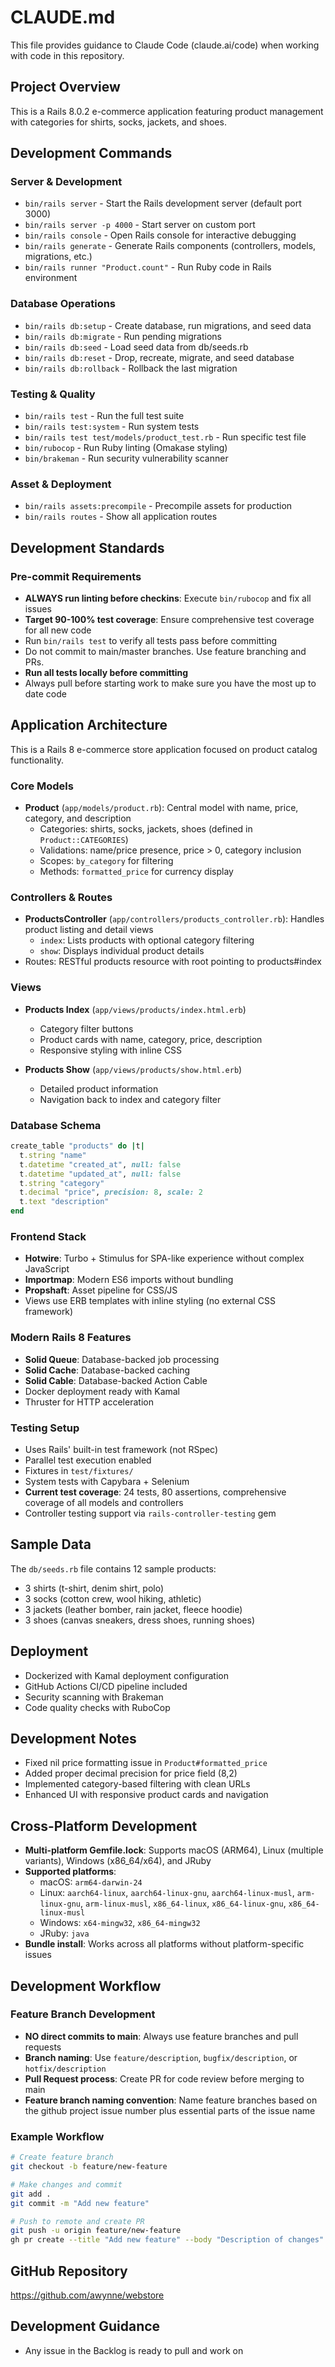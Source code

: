 # CLAUDE.md

This file provides guidance to Claude Code (claude.ai/code) when working with code in this repository.

## Project Overview
This is a Rails 8.0.2 e-commerce application featuring product management with categories for shirts, socks, jackets, and shoes.

## Development Commands

### Server & Development
- `bin/rails server` - Start the Rails development server (default port 3000)
- `bin/rails server -p 4000` - Start server on custom port
- `bin/rails console` - Open Rails console for interactive debugging
- `bin/rails generate` - Generate Rails components (controllers, models, migrations, etc.)
- `bin/rails runner "Product.count"` - Run Ruby code in Rails environment

### Database Operations
- `bin/rails db:setup` - Create database, run migrations, and seed data
- `bin/rails db:migrate` - Run pending migrations
- `bin/rails db:seed` - Load seed data from db/seeds.rb
- `bin/rails db:reset` - Drop, recreate, migrate, and seed database
- `bin/rails db:rollback` - Rollback the last migration

### Testing & Quality
- `bin/rails test` - Run the full test suite
- `bin/rails test:system` - Run system tests
- `bin/rails test test/models/product_test.rb` - Run specific test file
- `bin/rubocop` - Run Ruby linting (Omakase styling)
- `bin/brakeman` - Run security vulnerability scanner

### Asset & Deployment
- `bin/rails assets:precompile` - Precompile assets for production
- `bin/rails routes` - Show all application routes

## Development Standards

### Pre-commit Requirements
- **ALWAYS run linting before checkins**: Execute `bin/rubocop` and fix all issues
- **Target 90-100% test coverage**: Ensure comprehensive test coverage for all new code
- Run `bin/rails test` to verify all tests pass before committing
- Do not commit to main/master branches.  Use feature branching and PRs.
- **Run all tests locally before committing**
- Always pull before starting work to make sure you have the most up to date code

## Application Architecture

This is a Rails 8 e-commerce store application focused on product catalog functionality.

### Core Models
- **Product** (`app/models/product.rb`): Central model with name, price, category, and description
  - Categories: shirts, socks, jackets, shoes (defined in `Product::CATEGORIES`)
  - Validations: name/price presence, price > 0, category inclusion
  - Scopes: `by_category` for filtering
  - Methods: `formatted_price` for currency display

### Controllers & Routes
- **ProductsController** (`app/controllers/products_controller.rb`): Handles product listing and detail views
  - `index`: Lists products with optional category filtering
  - `show`: Displays individual product details
- Routes: RESTful products resource with root pointing to products#index

### Views
- **Products Index** (`app/views/products/index.html.erb`)
  - Category filter buttons
  - Product cards with name, category, price, description
  - Responsive styling with inline CSS
  
- **Products Show** (`app/views/products/show.html.erb`)
  - Detailed product information
  - Navigation back to index and category filter

### Database Schema
```ruby
create_table "products" do |t|
  t.string "name"
  t.datetime "created_at", null: false
  t.datetime "updated_at", null: false
  t.string "category"
  t.decimal "price", precision: 8, scale: 2
  t.text "description"
end
```

### Frontend Stack
- **Hotwire**: Turbo + Stimulus for SPA-like experience without complex JavaScript
- **Importmap**: Modern ES6 imports without bundling
- **Propshaft**: Asset pipeline for CSS/JS
- Views use ERB templates with inline styling (no external CSS framework)

### Modern Rails 8 Features
- **Solid Queue**: Database-backed job processing
- **Solid Cache**: Database-backed caching
- **Solid Cable**: Database-backed Action Cable
- Docker deployment ready with Kamal
- Thruster for HTTP acceleration

### Testing Setup
- Uses Rails' built-in test framework (not RSpec)
- Parallel test execution enabled
- Fixtures in `test/fixtures/`
- System tests with Capybara + Selenium
- **Current test coverage**: 24 tests, 80 assertions, comprehensive coverage of all models and controllers
- Controller testing support via `rails-controller-testing` gem

## Sample Data
The `db/seeds.rb` file contains 12 sample products:
- 3 shirts (t-shirt, denim shirt, polo)
- 3 socks (cotton crew, wool hiking, athletic)
- 3 jackets (leather bomber, rain jacket, fleece hoodie)  
- 3 shoes (canvas sneakers, dress shoes, running shoes)

## Deployment
- Dockerized with Kamal deployment configuration
- GitHub Actions CI/CD pipeline included
- Security scanning with Brakeman
- Code quality checks with RuboCop

## Development Notes
- Fixed nil price formatting issue in `Product#formatted_price`
- Added proper decimal precision for price field (8,2)
- Implemented category-based filtering with clean URLs
- Enhanced UI with responsive product cards and navigation

## Cross-Platform Development
- **Multi-platform Gemfile.lock**: Supports macOS (ARM64), Linux (multiple variants), Windows (x86_64/x64), and JRuby
- **Supported platforms**: 
  - macOS: `arm64-darwin-24`
  - Linux: `aarch64-linux`, `aarch64-linux-gnu`, `aarch64-linux-musl`, `arm-linux-gnu`, `arm-linux-musl`, `x86_64-linux`, `x86_64-linux-gnu`, `x86_64-linux-musl`
  - Windows: `x64-mingw32`, `x86_64-mingw32`
  - JRuby: `java`
- **Bundle install**: Works across all platforms without platform-specific issues

## Development Workflow

### Feature Branch Development
- **NO direct commits to main**: Always use feature branches and pull requests
- **Branch naming**: Use `feature/description`, `bugfix/description`, or `hotfix/description`
- **Pull Request process**: Create PR for code review before merging to main
- **Feature branch naming convention**: Name feature branches based on the github project issue number plus essential parts of the issue name

### Example Workflow
```bash
# Create feature branch
git checkout -b feature/new-feature

# Make changes and commit
git add .
git commit -m "Add new feature"

# Push to remote and create PR
git push -u origin feature/new-feature
gh pr create --title "Add new feature" --body "Description of changes"
```

## GitHub Repository
https://github.com/awynne/webstore

## Development Guidance
- Any issue in the Backlog is ready to pull and work on
